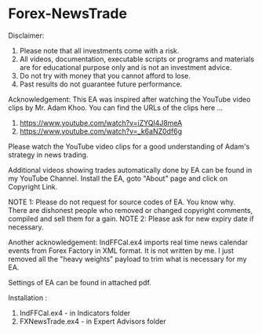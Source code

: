 # Forex-NewsTrade

Disclaimer:
1. Please note that all investments come with a risk.
2. All videos, documentation, executable scripts or programs and materials are for educational purpose only and is not an investment advice.
3. Do not try with money that you cannot afford to lose.
4. Past results do not guarantee future performance.

Acknowledgement:
This EA was inspired after watching the YouTube video clips by Mr. Adam Khoo.  You can find the URLs of the clips here ...

1.  https://www.youtube.com/watch?v=iZYQl4J8meA
2.  https://www.youtube.com/watch?v=_k6aNZ0df6g

Please watch the YouTube video clips for a good understanding of Adam's strategy in news trading.

Additional videos showing trades automatically done by EA can be found in my YouTube Channel. Install the EA, goto "About" page and click on Copyright Link.

NOTE 1: Please do not request for source codes of EA.  You know why.  There are dishonest people who removed or changed copyright comments, compiled and sell them for a gain.
NOTE 2: Please ask for new expiry date if necessary.

Another acknowledgement:
IndFFCal.ex4 imports real time news calendar events from Forex Factory in XML format.  It is not written by me.  I just removed all the "heavy weights" payload to trim what is necessary for my EA.

Settings of EA can be found in attached pdf.

Installation :

1.  IndFFCal.ex4 - in Indicators folder
2.  FXNewsTrade.ex4 - in Expert Advisors folder





